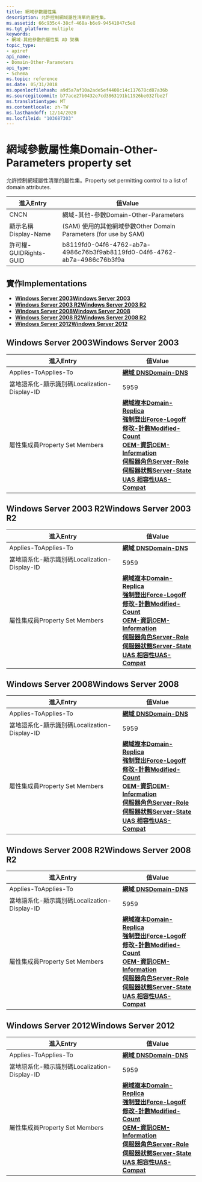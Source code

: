 ```yaml
---
title: 網域參數屬性集
description: 允許控制網域屬性清單的屬性集。
ms.assetid: 66c935c4-38cf-468a-b6e9-94541047c5e8
ms.tgt_platform: multiple
keywords:
- 網域-其他參數的屬性集 AD 架構
topic_type:
- apiref
api_name:
- Domain-Other-Parameters
api_type:
- Schema
ms.topic: reference
ms.date: 05/31/2018
ms.openlocfilehash: a9d5a7af10a2ade5ef4408c14c117678cd87a36b
ms.sourcegitcommit: b77ace27b0432e7cd3863191b11926be032fbe2f
ms.translationtype: MT
ms.contentlocale: zh-TW
ms.lasthandoff: 12/14/2020
ms.locfileid: "103687303"
---
```

# <a name="domain-other-parameters-property-set"></a><span data-ttu-id="493b8-104">網域參數屬性集</span><span class="sxs-lookup"><span data-stu-id="493b8-104">Domain-Other-Parameters property set</span></span>

<span data-ttu-id="493b8-105">允許控制網域屬性清單的屬性集。</span><span class="sxs-lookup"><span data-stu-id="493b8-105">Property set permitting control to a list of domain attributes.</span></span>



| <span data-ttu-id="493b8-106">進入</span><span class="sxs-lookup"><span data-stu-id="493b8-106">Entry</span></span> | <span data-ttu-id="493b8-107">值</span><span class="sxs-lookup"><span data-stu-id="493b8-107">Value</span></span> |
|--------------|------------------------------------------|
| <span data-ttu-id="493b8-108">CN</span><span class="sxs-lookup"><span data-stu-id="493b8-108">CN</span></span>           | <span data-ttu-id="493b8-109">網域-其他-參數</span><span class="sxs-lookup"><span data-stu-id="493b8-109">Domain-Other-Parameters</span></span>                  |
| <span data-ttu-id="493b8-110">顯示名稱</span><span class="sxs-lookup"><span data-stu-id="493b8-110">Display-Name</span></span> | <span data-ttu-id="493b8-111"> (SAM) 使用的其他網域參數</span><span class="sxs-lookup"><span data-stu-id="493b8-111">Other Domain Parameters (for use by SAM)</span></span> |
| <span data-ttu-id="493b8-112">許可權-GUID</span><span class="sxs-lookup"><span data-stu-id="493b8-112">Rights-GUID</span></span>  | <span data-ttu-id="493b8-113">b8119fd0-04f6-4762-ab7a-4986c76b3f9a</span><span class="sxs-lookup"><span data-stu-id="493b8-113">b8119fd0-04f6-4762-ab7a-4986c76b3f9a</span></span>     |



## <a name="implementations"></a><span data-ttu-id="493b8-114">實作</span><span class="sxs-lookup"><span data-stu-id="493b8-114">Implementations</span></span>

-   [<span data-ttu-id="493b8-115">**Windows Server 2003**</span><span class="sxs-lookup"><span data-stu-id="493b8-115">**Windows Server 2003**</span></span>](#windows-server-2003)
-   [<span data-ttu-id="493b8-116">**Windows Server 2003 R2**</span><span class="sxs-lookup"><span data-stu-id="493b8-116">**Windows Server 2003 R2**</span></span>](#windows-server-2003-r2)
-   [<span data-ttu-id="493b8-117">**Windows Server 2008**</span><span class="sxs-lookup"><span data-stu-id="493b8-117">**Windows Server 2008**</span></span>](#windows-server-2008)
-   [<span data-ttu-id="493b8-118">**Windows Server 2008 R2**</span><span class="sxs-lookup"><span data-stu-id="493b8-118">**Windows Server 2008 R2**</span></span>](#windows-server-2008-r2)
-   [<span data-ttu-id="493b8-119">**Windows Server 2012**</span><span class="sxs-lookup"><span data-stu-id="493b8-119">**Windows Server 2012**</span></span>](#windows-server-2012)

## <a name="windows-server-2003"></a><span data-ttu-id="493b8-120">Windows Server 2003</span><span class="sxs-lookup"><span data-stu-id="493b8-120">Windows Server 2003</span></span>



| <span data-ttu-id="493b8-121">進入</span><span class="sxs-lookup"><span data-stu-id="493b8-121">Entry</span></span> | <span data-ttu-id="493b8-122">值</span><span class="sxs-lookup"><span data-stu-id="493b8-122">Value</span></span> |
|-------------------------|----------------------------------------------------------------------------------------------------------------------------------------------------------------------------------------------------------------------------------------------------------------------------------------------------------------------------------------------------------------|
| <span data-ttu-id="493b8-123">Applies-To</span><span class="sxs-lookup"><span data-stu-id="493b8-123">Applies-To</span></span>              | [<span data-ttu-id="493b8-124">**網域 DNS**</span><span class="sxs-lookup"><span data-stu-id="493b8-124">**Domain-DNS**</span></span>](c-domaindns.md)<br/>                                                                                                                                                                                                                                                                                                                   |
| <span data-ttu-id="493b8-125">當地語系化-顯示識別碼</span><span class="sxs-lookup"><span data-stu-id="493b8-125">Localization-Display-ID</span></span> | <span data-ttu-id="493b8-126">59</span><span class="sxs-lookup"><span data-stu-id="493b8-126">59</span></span>                                                                                                                                                                                                                                                                                                                                                             |
| <span data-ttu-id="493b8-127">屬性集成員</span><span class="sxs-lookup"><span data-stu-id="493b8-127">Property Set Members</span></span>    | [<span data-ttu-id="493b8-128">**網域複本**</span><span class="sxs-lookup"><span data-stu-id="493b8-128">**Domain-Replica**</span></span>](a-domainreplica.md)<br/> [<span data-ttu-id="493b8-129">**強制登出**</span><span class="sxs-lookup"><span data-stu-id="493b8-129">**Force-Logoff**</span></span>](a-forcelogoff.md)<br/> [<span data-ttu-id="493b8-130">**修改-計數**</span><span class="sxs-lookup"><span data-stu-id="493b8-130">**Modified-Count**</span></span>](a-modifiedcount.md)<br/> [<span data-ttu-id="493b8-131">**OEM-資訊**</span><span class="sxs-lookup"><span data-stu-id="493b8-131">**OEM-Information**</span></span>](a-oeminformation.md)<br/> [<span data-ttu-id="493b8-132">**伺服器角色**</span><span class="sxs-lookup"><span data-stu-id="493b8-132">**Server-Role**</span></span>](a-serverrole.md)<br/> [<span data-ttu-id="493b8-133">**伺服器狀態**</span><span class="sxs-lookup"><span data-stu-id="493b8-133">**Server-State**</span></span>](a-serverstate.md)<br/> [<span data-ttu-id="493b8-134">**UAS 相容性**</span><span class="sxs-lookup"><span data-stu-id="493b8-134">**UAS-Compat**</span></span>](a-uascompat.md)<br/> |



## <a name="windows-server-2003-r2"></a><span data-ttu-id="493b8-135">Windows Server 2003 R2</span><span class="sxs-lookup"><span data-stu-id="493b8-135">Windows Server 2003 R2</span></span>



| <span data-ttu-id="493b8-136">進入</span><span class="sxs-lookup"><span data-stu-id="493b8-136">Entry</span></span> | <span data-ttu-id="493b8-137">值</span><span class="sxs-lookup"><span data-stu-id="493b8-137">Value</span></span> |
|-------------------------|----------------------------------------------------------------------------------------------------------------------------------------------------------------------------------------------------------------------------------------------------------------------------------------------------------------------------------------------------------------|
| <span data-ttu-id="493b8-138">Applies-To</span><span class="sxs-lookup"><span data-stu-id="493b8-138">Applies-To</span></span>              | [<span data-ttu-id="493b8-139">**網域 DNS**</span><span class="sxs-lookup"><span data-stu-id="493b8-139">**Domain-DNS**</span></span>](c-domaindns.md)<br/>                                                                                                                                                                                                                                                                                                                   |
| <span data-ttu-id="493b8-140">當地語系化-顯示識別碼</span><span class="sxs-lookup"><span data-stu-id="493b8-140">Localization-Display-ID</span></span> | <span data-ttu-id="493b8-141">59</span><span class="sxs-lookup"><span data-stu-id="493b8-141">59</span></span>                                                                                                                                                                                                                                                                                                                                                             |
| <span data-ttu-id="493b8-142">屬性集成員</span><span class="sxs-lookup"><span data-stu-id="493b8-142">Property Set Members</span></span>    | [<span data-ttu-id="493b8-143">**網域複本**</span><span class="sxs-lookup"><span data-stu-id="493b8-143">**Domain-Replica**</span></span>](a-domainreplica.md)<br/> [<span data-ttu-id="493b8-144">**強制登出**</span><span class="sxs-lookup"><span data-stu-id="493b8-144">**Force-Logoff**</span></span>](a-forcelogoff.md)<br/> [<span data-ttu-id="493b8-145">**修改-計數**</span><span class="sxs-lookup"><span data-stu-id="493b8-145">**Modified-Count**</span></span>](a-modifiedcount.md)<br/> [<span data-ttu-id="493b8-146">**OEM-資訊**</span><span class="sxs-lookup"><span data-stu-id="493b8-146">**OEM-Information**</span></span>](a-oeminformation.md)<br/> [<span data-ttu-id="493b8-147">**伺服器角色**</span><span class="sxs-lookup"><span data-stu-id="493b8-147">**Server-Role**</span></span>](a-serverrole.md)<br/> [<span data-ttu-id="493b8-148">**伺服器狀態**</span><span class="sxs-lookup"><span data-stu-id="493b8-148">**Server-State**</span></span>](a-serverstate.md)<br/> [<span data-ttu-id="493b8-149">**UAS 相容性**</span><span class="sxs-lookup"><span data-stu-id="493b8-149">**UAS-Compat**</span></span>](a-uascompat.md)<br/> |



## <a name="windows-server-2008"></a><span data-ttu-id="493b8-150">Windows Server 2008</span><span class="sxs-lookup"><span data-stu-id="493b8-150">Windows Server 2008</span></span>



| <span data-ttu-id="493b8-151">進入</span><span class="sxs-lookup"><span data-stu-id="493b8-151">Entry</span></span> | <span data-ttu-id="493b8-152">值</span><span class="sxs-lookup"><span data-stu-id="493b8-152">Value</span></span> |
|-------------------------|----------------------------------------------------------------------------------------------------------------------------------------------------------------------------------------------------------------------------------------------------------------------------------------------------------------------------------------------------------------|
| <span data-ttu-id="493b8-153">Applies-To</span><span class="sxs-lookup"><span data-stu-id="493b8-153">Applies-To</span></span>              | [<span data-ttu-id="493b8-154">**網域 DNS**</span><span class="sxs-lookup"><span data-stu-id="493b8-154">**Domain-DNS**</span></span>](c-domaindns.md)<br/>                                                                                                                                                                                                                                                                                                                   |
| <span data-ttu-id="493b8-155">當地語系化-顯示識別碼</span><span class="sxs-lookup"><span data-stu-id="493b8-155">Localization-Display-ID</span></span> | <span data-ttu-id="493b8-156">59</span><span class="sxs-lookup"><span data-stu-id="493b8-156">59</span></span>                                                                                                                                                                                                                                                                                                                                                             |
| <span data-ttu-id="493b8-157">屬性集成員</span><span class="sxs-lookup"><span data-stu-id="493b8-157">Property Set Members</span></span>    | [<span data-ttu-id="493b8-158">**網域複本**</span><span class="sxs-lookup"><span data-stu-id="493b8-158">**Domain-Replica**</span></span>](a-domainreplica.md)<br/> [<span data-ttu-id="493b8-159">**強制登出**</span><span class="sxs-lookup"><span data-stu-id="493b8-159">**Force-Logoff**</span></span>](a-forcelogoff.md)<br/> [<span data-ttu-id="493b8-160">**修改-計數**</span><span class="sxs-lookup"><span data-stu-id="493b8-160">**Modified-Count**</span></span>](a-modifiedcount.md)<br/> [<span data-ttu-id="493b8-161">**OEM-資訊**</span><span class="sxs-lookup"><span data-stu-id="493b8-161">**OEM-Information**</span></span>](a-oeminformation.md)<br/> [<span data-ttu-id="493b8-162">**伺服器角色**</span><span class="sxs-lookup"><span data-stu-id="493b8-162">**Server-Role**</span></span>](a-serverrole.md)<br/> [<span data-ttu-id="493b8-163">**伺服器狀態**</span><span class="sxs-lookup"><span data-stu-id="493b8-163">**Server-State**</span></span>](a-serverstate.md)<br/> [<span data-ttu-id="493b8-164">**UAS 相容性**</span><span class="sxs-lookup"><span data-stu-id="493b8-164">**UAS-Compat**</span></span>](a-uascompat.md)<br/> |



## <a name="windows-server-2008-r2"></a><span data-ttu-id="493b8-165">Windows Server 2008 R2</span><span class="sxs-lookup"><span data-stu-id="493b8-165">Windows Server 2008 R2</span></span>



| <span data-ttu-id="493b8-166">進入</span><span class="sxs-lookup"><span data-stu-id="493b8-166">Entry</span></span> | <span data-ttu-id="493b8-167">值</span><span class="sxs-lookup"><span data-stu-id="493b8-167">Value</span></span> |
|-------------------------|----------------------------------------------------------------------------------------------------------------------------------------------------------------------------------------------------------------------------------------------------------------------------------------------------------------------------------------------------------------|
| <span data-ttu-id="493b8-168">Applies-To</span><span class="sxs-lookup"><span data-stu-id="493b8-168">Applies-To</span></span>              | [<span data-ttu-id="493b8-169">**網域 DNS**</span><span class="sxs-lookup"><span data-stu-id="493b8-169">**Domain-DNS**</span></span>](c-domaindns.md)<br/>                                                                                                                                                                                                                                                                                                                   |
| <span data-ttu-id="493b8-170">當地語系化-顯示識別碼</span><span class="sxs-lookup"><span data-stu-id="493b8-170">Localization-Display-ID</span></span> | <span data-ttu-id="493b8-171">59</span><span class="sxs-lookup"><span data-stu-id="493b8-171">59</span></span>                                                                                                                                                                                                                                                                                                                                                             |
| <span data-ttu-id="493b8-172">屬性集成員</span><span class="sxs-lookup"><span data-stu-id="493b8-172">Property Set Members</span></span>    | [<span data-ttu-id="493b8-173">**網域複本**</span><span class="sxs-lookup"><span data-stu-id="493b8-173">**Domain-Replica**</span></span>](a-domainreplica.md)<br/> [<span data-ttu-id="493b8-174">**強制登出**</span><span class="sxs-lookup"><span data-stu-id="493b8-174">**Force-Logoff**</span></span>](a-forcelogoff.md)<br/> [<span data-ttu-id="493b8-175">**修改-計數**</span><span class="sxs-lookup"><span data-stu-id="493b8-175">**Modified-Count**</span></span>](a-modifiedcount.md)<br/> [<span data-ttu-id="493b8-176">**OEM-資訊**</span><span class="sxs-lookup"><span data-stu-id="493b8-176">**OEM-Information**</span></span>](a-oeminformation.md)<br/> [<span data-ttu-id="493b8-177">**伺服器角色**</span><span class="sxs-lookup"><span data-stu-id="493b8-177">**Server-Role**</span></span>](a-serverrole.md)<br/> [<span data-ttu-id="493b8-178">**伺服器狀態**</span><span class="sxs-lookup"><span data-stu-id="493b8-178">**Server-State**</span></span>](a-serverstate.md)<br/> [<span data-ttu-id="493b8-179">**UAS 相容性**</span><span class="sxs-lookup"><span data-stu-id="493b8-179">**UAS-Compat**</span></span>](a-uascompat.md)<br/> |



## <a name="windows-server-2012"></a><span data-ttu-id="493b8-180">Windows Server 2012</span><span class="sxs-lookup"><span data-stu-id="493b8-180">Windows Server 2012</span></span>



| <span data-ttu-id="493b8-181">進入</span><span class="sxs-lookup"><span data-stu-id="493b8-181">Entry</span></span> | <span data-ttu-id="493b8-182">值</span><span class="sxs-lookup"><span data-stu-id="493b8-182">Value</span></span> |
|-------------------------|----------------------------------------------------------------------------------------------------------------------------------------------------------------------------------------------------------------------------------------------------------------------------------------------------------------------------------------------------------------|
| <span data-ttu-id="493b8-183">Applies-To</span><span class="sxs-lookup"><span data-stu-id="493b8-183">Applies-To</span></span>              | [<span data-ttu-id="493b8-184">**網域 DNS**</span><span class="sxs-lookup"><span data-stu-id="493b8-184">**Domain-DNS**</span></span>](c-domaindns.md)<br/>                                                                                                                                                                                                                                                                                                                   |
| <span data-ttu-id="493b8-185">當地語系化-顯示識別碼</span><span class="sxs-lookup"><span data-stu-id="493b8-185">Localization-Display-ID</span></span> | <span data-ttu-id="493b8-186">59</span><span class="sxs-lookup"><span data-stu-id="493b8-186">59</span></span>                                                                                                                                                                                                                                                                                                                                                             |
| <span data-ttu-id="493b8-187">屬性集成員</span><span class="sxs-lookup"><span data-stu-id="493b8-187">Property Set Members</span></span>    | [<span data-ttu-id="493b8-188">**網域複本**</span><span class="sxs-lookup"><span data-stu-id="493b8-188">**Domain-Replica**</span></span>](a-domainreplica.md)<br/> [<span data-ttu-id="493b8-189">**強制登出**</span><span class="sxs-lookup"><span data-stu-id="493b8-189">**Force-Logoff**</span></span>](a-forcelogoff.md)<br/> [<span data-ttu-id="493b8-190">**修改-計數**</span><span class="sxs-lookup"><span data-stu-id="493b8-190">**Modified-Count**</span></span>](a-modifiedcount.md)<br/> [<span data-ttu-id="493b8-191">**OEM-資訊**</span><span class="sxs-lookup"><span data-stu-id="493b8-191">**OEM-Information**</span></span>](a-oeminformation.md)<br/> [<span data-ttu-id="493b8-192">**伺服器角色**</span><span class="sxs-lookup"><span data-stu-id="493b8-192">**Server-Role**</span></span>](a-serverrole.md)<br/> [<span data-ttu-id="493b8-193">**伺服器狀態**</span><span class="sxs-lookup"><span data-stu-id="493b8-193">**Server-State**</span></span>](a-serverstate.md)<br/> [<span data-ttu-id="493b8-194">**UAS 相容性**</span><span class="sxs-lookup"><span data-stu-id="493b8-194">**UAS-Compat**</span></span>](a-uascompat.md)<br/> |



 

 





